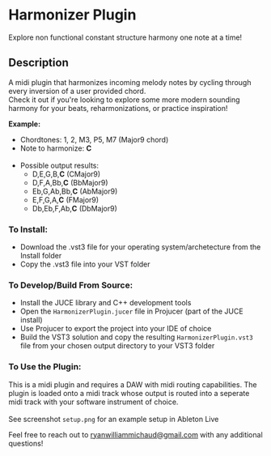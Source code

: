 # Harmonizer Plugin

Explore non functional constant structure harmony one note at a time! 

## Description

A midi plugin that harmonizes incoming melody notes by cycling through every inversion of a user provided chord. <br>
Check it out if you're looking to explore some more modern sounding harmony for your beats, reharmonizations, or practice inspiration!

**Example:** <br>
  - Chordtones: 1, 2, M3, P5, M7  (Major9 chord)
  - Note to harmonize: **C**
  <br> <br>
  - Possible output results:
    - D,E,G,B,**C**    (CMajor9)
    - D,F,A,Bb,**C**    (BbMajor9)
    - Eb,G,Ab,Bb,**C**  (AbMajor9)
    - E,F,G,A,**C**    (FMajor9)
    - Db,Eb,F,Ab,**C**  (DbMajor9)

### To Install:
 - Download the .vst3 file for your operating system/archetecture from the Install folder
 - Copy the .vst3 file into your VST folder

### To Develop/Build From Source:
- Install the JUCE library and C++ development tools
- Open the `HarmonizerPlugin.jucer` file in Projucer (part of the JUCE install) 
- Use Projucer to export the project into your IDE of choice
- Build the VST3 solution and copy the resulting `HarmonizerPlugin.vst3` file from your chosen output directory to your VST3 folder

### To Use the Plugin:
This is a midi plugin and requires a DAW with midi routing capabilities. The plugin is loaded onto a midi track whose output is routed into a seperate midi track with your software instrument of choice. <br><br>
See screenshot `setup.png` for an example setup in Ableton Live

Feel free to reach out to ryanwilliammichaud@gmail.com with any additional questions!

